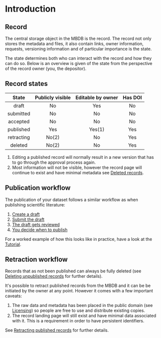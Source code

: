 # Introduction

## Record

The central storage object in the MBDB is the record. The record not only stores
the metadata and files, it also contain links, owner information, requests,
versioning information and of particular importance is the state.

The state determines both who can interact with the record and how they can do
so. Below is an overview is given of the state from the perspective of the
record owner (you, the depositor).

## Record states

| State     | Publicly visible | Editable by owner | Has DOI  |
|:---------:|:----------------:|:-----------------:|:--------:|
| draft     |        No        |        Yes        |    No    |
| submitted |        No        |        No         |    No    |
| accepted  |        No        |        No         |    No    |
| published |        Yes       |       Yes(1)      |    Yes   |
| retracting|        No(2)     |        No         |    Yes   |
| deleted   |        No(2)     |        No         |    Yes   |

 1. Editing a published record will normally result in a new version that has to
    go through the approval process again.
 2. Most information will not be visible, however the record page will continue
    to exist and have minimal metadata see [Deleted records](deletion.md).

## Publication workflow

The publication of your dataset follows a similar workflow as when publishing
scientific literature:

1. [Create a draft](publication.md#creating-a-draft)
2. [Submit the draft](publication.md#submitting-the-draft)
3. [The draft gets reviewed](publication.md#reviewing-the-draft)
4. [You decide when to publish](publication.md#publishing-the-accepted-draft)

For a worked example of how this looks like in practice, have a look at the
[Tutorial](https://mbdb.test.du.cesnet.cz/tutorial).

## Retraction workflow

Records that as not been published can always be fully deleted (see
[Deleting unpublished records](deletion.md#deleting-unpublished-records) for
further details).

It's possible to retract published records from the MBDB and it can be be
initiated by the owner at any point. However it comes with a few important
caveats:

1. The raw data and metadata has been placed in the public domain (see
   [Licensing](../license/intro.md)) so people are free to use and distribute
   existing copies.
2. The record landing page will still exist and have minimal data associated
   with it. This is a requirement in order to have persistent identifiers.

See [Retracting published records](deletion.md#retracting-published-records) for
further details.